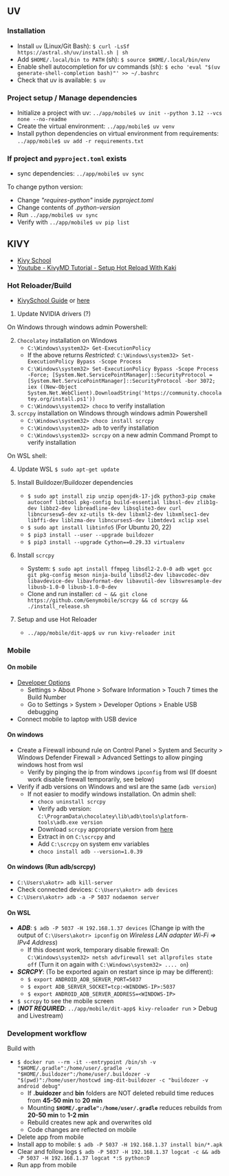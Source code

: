 ## UV
### Installation
- Install `uv` (Linux/Git Bash): `$ curl -LsSf https://astral.sh/uv/install.sh | sh`
- Add `$HOME/.local/bin to PATH` (sh): `$ source $HOME/.local/bin/env`
- Enable shell autocompletion for uv commands (sh): `$ echo 'eval "$(uv generate-shell-completion bash)"' >> ~/.bashrc`
- Check that uv is available: `$ uv`

### Project setup / Manage dependencies
- Initialize a project with uv: `../app/mobile$ uv init --python 3.12 --vcs none --no-readme`
- Create the virtual environment: `../app/mobile$ uv venv`
- Install python dependencies on virtual environment from requirements: `../app/mobile$ uv add -r requirements.txt`

### If project and `pyproject.toml` exists
- sync dependencies: `../app/mobile$ uv sync`

To change python version:
- Change _"requires-python"_ inside _pyproject.toml_
- Change contents of _.python-version_
- Run `../app/mobile$ uv sync`
- Verify with `../app/mobile$ uv pip list`

<!-- ### Run with *HotReload*
`../app/mobile/dit-app$ DEBUG=1 uv run -m main` -->


## KIVY
- [Kivy School](https://kivyschool.com/)
- [Youtube - KivyMD Tutorial - Setup Hot Reload With Kaki](https://www.youtube.com/watch?v=68vDrMpm5Vw)

### Hot Reloader/Build

- [KivySchool Guide](https://www.canva.com/design/DAGM8aS-fkw/CuY4HsxEK99frupa7pCnuQ/view?utm_content=DAGM8aS-fkw&utm_campaign=designshare&utm_medium=link&utm_source=editor#1) or [here](https://kivyschool.com/kivy-reloader/windows/wsl2-setup-targeting-android/)


1. Update NVIDIA drivers (?)

On Windows through windows admin Powershell:

2. `Chocolatey` installation on Windows
    - `C:\Windows\system32> Get-ExecutionPolicy`
    - If the above returns *Restricted*: `C:\Windows\system32> Set-ExecutionPolicy Bypass -Scope Process`
    - `C:\Windows\system32> Set-ExecutionPolicy Bypass -Scope Process -Force; [System.Net.ServicePointManager]::SecurityProtocol = [System.Net.ServicePointManager]::SecurityProtocol -bor 3072; iex ((New-Object System.Net.WebClient).DownloadString('https://community.chocolatey.org/install.ps1'))`
    - `C:\Windows\system32> choco` to verify installation
3. `scrcpy` installation on Windows through windows admin Powershell
    - `C:\Windows\system32> choco install scrcpy`
    - `C:\Windows\system32> adb` to verify installation
    - `C:\Windows\system32> scrcpy` on a new admin Command Prompt to verify installation

On WSL shell:

4. Update WSL `$ sudo apt-get update`
5. Install Buildozer/Buildozer dependencies
    - `$ sudo apt install zip unzip openjdk-17-jdk python3-pip cmake autoconf libtool pkg-config build-essential libssl-dev zlib1g-dev libbz2-dev libreadline-dev libsqlite3-dev curl libncursesw5-dev xz-utils tk-dev libxml2-dev libxmlsec1-dev libffi-dev liblzma-dev libncurses5-dev libmtdev1 xclip xsel`
    - `$ sudo apt install libtinfo5` (For Ubuntu 20, 22)
    - `$ pip3 install --user --upgrade buildozer`
    - `$ pip3 install --upgrade Cython==0.29.33 virtualenv`
6. Install `scrcpy`
    - System: `$ sudo apt install ffmpeg libsdl2-2.0-0 adb wget gcc git pkg-config meson ninja-build libsdl2-dev libavcodec-dev libavdevice-dev libavformat-dev libavutil-dev libswresample-dev libusb-1.0-0 libusb-1.0-0-dev`
    - Clone and run installer: `cd ~ && git clone https://github.com/Genymobile/scrcpy && cd scrcpy && ./install_release.sh`

7. Setup and use Hot Reloader
    - `../app/mobile/dit-app$ uv run kivy-reloader init`

### Mobile
#### On mobile
- [Developer Options](https://developer.android.com/studio/debug/dev-options#enable)
    - Settings > About Phone > Sofware Information > Touch 7 times the Build Number
    - Go to Settings > System > Developer Options > Enable USB debugging
- Connect mobile to laptop with USB device

#### On windows
- Create a Firewall inbound rule on Control Panel > System and Security > Windows Defender Firewall > Advanced Settings to allow pinging windows host from wsl
    - Verify by pinging the ip from windows `ipconfig` from wsl (If doesnt work disable firewall temporarily, see below)
- Verify if adb versions on Windows and wsl are the same (`adb version`)
    - If not easier to modify windows installation. On admin shell:
        - `choco uninstall scrcpy`
        - Verify adb version: `C:\ProgramData\chocolatey\lib\adb\tools\platform-tools\adb.exe version`
        - Download `scrcpy` appropriate version from [here](https://github.com/Genymobile/scrcpy/releases/tag/v3.1)
        - Extract in on `C:\scrcpy` and 
        - Add `C:\scrcpy` on system env variables
        - `choco install adb --version=1.0.39`

#### On windows (Run adb/scrcpy)
- `C:\Users\akotr> adb kill-server`
- Check connected devices: `C:\Users\akotr> adb devices`
- `C:\Users\akotr> adb -a -P 5037 nodaemon server`
#### On WSL
- ***ADB***: `$ adb -P 5037 -H 192.168.1.37 devices` (Change ip with the output of `C:\Users\akotr> ipconfig` on _Wireless LAN adapter Wi-Fi => IPv4 Address_)
    - If this doesnt work, temporary disable firewall: On `C:\Windows\system32> netsh advfirewall set allprofiles state off` (Turn it on again with `C:\Windows\system32> .... on`)
- ***SCRCPY***: (To be exported again on restart since ip may be different):
    - `$ export ANDROID_ADB_SERVER_PORT=5037`
    - `$ export ADB_SERVER_SOCKET=tcp:<WINDOWS-IP>:5037`
    - `$ export ANDROID_ADB_SERVER_ADDRESS=<WINDOWS-IP>`
- `$ scrcpy` to see the mobile screen
- (***NOT REQUIRED***: `../app/mobile/dit-app$ kivy-reloader run` > Debug and Livestream)



### Development workflow
Build with
- `$ docker run --rm -it --entrypoint /bin/sh -v "$HOME/.gradle":/home/user/.gradle -v "$HOME/.buildozer":/home/user/.buildozer -v "$(pwd)":/home/user/hostcwd img-dit-buildozer -c "buildozer -v android debug"`
    - If **.buidozer** and **bin** folders are NOT deleted rebuild time reduces from **45-50 min** to **20 min**
    - Mounting **`$HOME/.gradle":/home/user/.gradle`** reduces rebuilds from **20-50 min** to **1-2 min**
    - Rebuild creates new apk and overwrites old
    - Code changes are reflected on mobile
- Delete app from mobile
- Install app to mobile: `$ adb -P 5037 -H 192.168.1.37 install bin/*.apk`
- Clear and follow logs `$ adb -P 5037 -H 192.168.1.37 logcat -c && adb -P 5037 -H 192.168.1.37 logcat *:S python:D`
- Run app from mobile